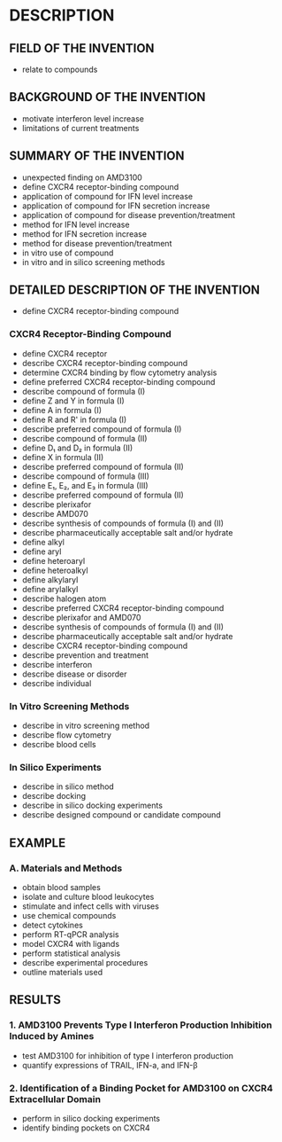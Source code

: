 # DESCRIPTION

## FIELD OF THE INVENTION

- relate to compounds

## BACKGROUND OF THE INVENTION

- motivate interferon level increase
- limitations of current treatments

## SUMMARY OF THE INVENTION

- unexpected finding on AMD3100
- define CXCR4 receptor-binding compound
- application of compound for IFN level increase
- application of compound for IFN secretion increase
- application of compound for disease prevention/treatment
- method for IFN level increase
- method for IFN secretion increase
- method for disease prevention/treatment
- in vitro use of compound
- in vitro and in silico screening methods

## DETAILED DESCRIPTION OF THE INVENTION

- define CXCR4 receptor-binding compound

### CXCR4 Receptor-Binding Compound

- define CXCR4 receptor
- describe CXCR4 receptor-binding compound
- determine CXCR4 binding by flow cytometry analysis
- define preferred CXCR4 receptor-binding compound
- describe compound of formula (I)
- define Z and Y in formula (I)
- define A in formula (I)
- define R and R' in formula (I)
- describe preferred compound of formula (I)
- describe compound of formula (II)
- define D₁ and D₂ in formula (II)
- define X in formula (II)
- describe preferred compound of formula (II)
- describe compound of formula (III)
- define E₁, E₂, and E₃ in formula (III)
- describe preferred compound of formula (II)
- describe plerixafor
- describe AMD070
- describe synthesis of compounds of formula (I) and (II)
- describe pharmaceutically acceptable salt and/or hydrate
- define alkyl
- define aryl
- define heteroaryl
- define heteroalkyl
- define alkylaryl
- define arylalkyl
- describe halogen atom
- describe preferred CXCR4 receptor-binding compound
- describe plerixafor and AMD070
- describe synthesis of compounds of formula (I) and (II)
- describe pharmaceutically acceptable salt and/or hydrate
- describe CXCR4 receptor-binding compound
- describe prevention and treatment
- describe interferon
- describe disease or disorder
- describe individual

### In Vitro Screening Methods

- describe in vitro screening method
- describe flow cytometry
- describe blood cells

### In Silico Experiments

- describe in silico method
- describe docking
- describe in silico docking experiments
- describe designed compound or candidate compound

## EXAMPLE

### A. Materials and Methods

- obtain blood samples
- isolate and culture blood leukocytes
- stimulate and infect cells with viruses
- use chemical compounds
- detect cytokines
- perform RT-qPCR analysis
- model CXCR4 with ligands
- perform statistical analysis
- describe experimental procedures
- outline materials used

## RESULTS

### 1. AMD3100 Prevents Type I Interferon Production Inhibition Induced by Amines

- test AMD3100 for inhibition of type I interferon production
- quantify expressions of TRAIL, IFN-a, and IFN-β

### 2. Identification of a Binding Pocket for AMD3100 on CXCR4 Extracellular Domain

- perform in silico docking experiments
- identify binding pockets on CXCR4

